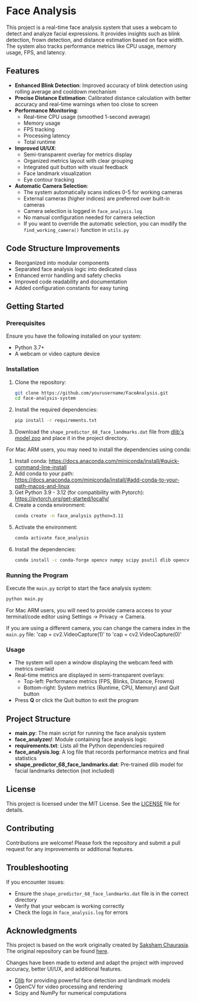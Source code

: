 # Face Analysis

This project is a real-time face analysis system that uses a webcam to detect and analyze facial expressions. It provides insights such as blink detection, frown detection, and distance estimation based on face width. The system also tracks performance metrics like CPU usage, memory usage, FPS, and latency.

## Features
- **Enhanced Blink Detection**: Improved accuracy of blink detection using rolling average and cooldown mechanism
- **Precise Distance Estimation**: Calibrated distance calculation with better accuracy and real-time warnings when too close to screen
- **Performance Monitoring**: 
  - Real-time CPU usage (smoothed 1-second average)
  - Memory usage
  - FPS tracking
  - Processing latency
  - Total runtime
- **Improved UI/UX**:
  - Semi-transparent overlay for metrics display
  - Organized metrics layout with clear grouping
  - Integrated quit button with visual feedback
  - Face landmark visualization
  - Eye contour tracking
- **Automatic Camera Selection**:
  - The system automatically scans indices 0-5 for working cameras
  - External cameras (higher indices) are preferred over built-in cameras
  - Camera selection is logged in `face_analysis.log`
  - No manual configuration needed for camera selection
  - If you want to override the automatic selection, you can modify the `find_working_camera()` function in `utils.py`


## Code Structure Improvements
- Reorganized into modular components
- Separated face analysis logic into dedicated class
- Enhanced error handling and safety checks
- Improved code readability and documentation
- Added configuration constants for easy tuning

## Getting Started

### Prerequisites
Ensure you have the following installed on your system:
- Python 3.7+
- A webcam or video capture device

### Installation
1. Clone the repository:
   ```bash
   git clone https://github.com/yourusername/FaceAnalysis.git
   cd face-analysis-system
   ```

2. Install the required dependencies:
   ```bash
   pip install -r requirements.txt
   ```

3. Download the `shape_predictor_68_face_landmarks.dat` file from [dlib's model zoo](http://dlib.net/files/shape_predictor_68_face_landmarks.dat.bz2) and place it in the project directory.

For Mac ARM users, you may need to install the dependencies using conda:
1. Install conda: https://docs.anaconda.com/miniconda/install/#quick-command-line-install 
2. Add conda to your path: https://docs.anaconda.com/miniconda/install/#add-conda-to-your-path-macos-and-linux
3. Get Python 3.9 - 3.12 (for compatibility with Pytorch): https://pytorch.org/get-started/locally/
4. Create a conda environment:
   ```bash
   conda create -n face_analysis python=3.11
   ```
5. Activate the environment:
   ```bash
   conda activate face_analysis
   ```
6. Install the dependencies:
   ```bash
   conda install -c conda-forge opencv numpy scipy psutil dlib opencv 
   ```

### Running the Program
Execute the `main.py` script to start the face analysis system:
```bash
python main.py
```
For Mac ARM users, you will need to provide camera access to your terminal/code editor using Settings -> Privacy -> Camera.

If you are using a different camera, you can change the camera index in the `main.py` file:
   'cap = cv2.VideoCapture(1)' to 'cap = cv2.VideoCapture(0)'

### Usage
- The system will open a window displaying the webcam feed with metrics overlaid
- Real-time metrics are displayed in semi-transparent overlays:
  - Top-left: Performance metrics (FPS, Blinks, Distance, Frowns)
  - Bottom-right: System metrics (Runtime, CPU, Memory) and Quit button
- Press **Q** or click the Quit button to exit the program

## Project Structure
- **main.py**: The main script for running the face analysis system
- **face_analyzer/**: Module containing face analysis logic
- **requirements.txt**: Lists all the Python dependencies required
- **face_analysis.log**: A log file that records performance metrics and final statistics
- **shape_predictor_68_face_landmarks.dat**: Pre-trained dlib model for facial landmarks detection (not included)

## License
This project is licensed under the MIT License. See the [LICENSE](LICENSE) file for details.

## Contributing
Contributions are welcome! Please fork the repository and submit a pull request for any improvements or additional features.

## Troubleshooting
If you encounter issues:
- Ensure the `shape_predictor_68_face_landmarks.dat` file is in the correct directory
- Verify that your webcam is working correctly
- Check the logs in `face_analysis.log` for errors

## Acknowledgments

This project is based on the work originally created by [Saksham Chaurasia](https://github.com/imsaksham-c/FaceAnalysis). The original repository can be found [here](https://github.com/imsaksham-c/FaceAnalysis).

Changes have been made to extend and adapt the project with improved accuracy, better UI/UX, and additional features.

- [Dlib](http://dlib.net/) for providing powerful face detection and landmark models
- OpenCV for video processing and rendering
- Scipy and NumPy for numerical computations
  